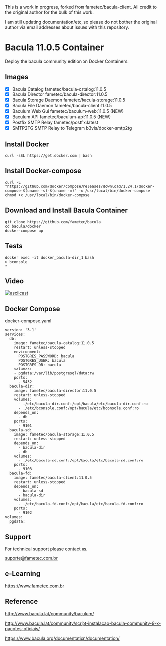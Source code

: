 This is a work in progress, forked from fametec/bacula-client.
All credit to the original author for the bulk of this work.

I am still updating documentation/etc, so please do not bother the original author via email addresses about issues with this repository.

# Bacula 11.0.5 Container

Deploy the bacula community edition on Docker Containers. 

## Images

- [x] Bacula Catalog                    fametec/bacula-catalog:11.0.5
- [x] Bacula Director                   fametec/bacula-director:11.0.5
- [x] Bacula Storage Daemon             fametec/bacula-storage:11.0.5
- [x] Bacula File Daemon                fametec/bacula-client:11.0.5
- [x] Baculum Web Gui                   fametec/baculum-web:11.0.5 (NEW)
- [x] Baculum API                       fametec/baculum-api:11.0.5 (NEW)
- [x] Postfix SMTP Relay                fametec/postfix:latest
- [x] SMTP2TG SMTP Relay to Telegram    b3vis/docker-smtp2tg

## Install Docker 

    curl -sSL https://get.docker.com | bash
    
## Install Docker-compose

    curl -L "https://github.com/docker/compose/releases/download/1.24.1/docker-compose-$(uname -s)-$(uname -m)" -o /usr/local/bin/docker-compose
    chmod +x /usr/local/bin/docker-compose

## Download and Install Bacula Container

    git clone https://github.com/fametec/bacula
    cd bacula/docker
    docker-compose up

## Tests

    docker exec -it docker_bacula-dir_1 bash
    > bconsole
    * 
    
    
## Video

[![asciicast](https://asciinema.org/a/279317.svg)](https://asciinema.org/a/279317)


## Docker Compose

docker-compose.yaml


    version: '3.1'
    services:
      db:
        image: fametec/bacula-catalog:11.0.5
        restart: unless-stopped
        environment:
          POSTGRES_PASSWORD: bacula
          POSTGRES_USER: bacula
          POSTGRES_DB: bacula
        volumes:
        - pgdata:/var/lib/postgresql/data:rw
        ports:
          - 5432
      bacula-dir:
        image: fametec/bacula-director:11.0.5
        restart: unless-stopped
        volumes:
          - ./etc/bacula-dir.conf:/opt/bacula/etc/bacula-dir.conf:ro
          - ./etc/bconsole.conf:/opt/bacula/etc/bconsole.conf:ro
        depends_on:
          - db
        ports:
          - 9101
      bacula-sd:
        image: fametec/bacula-storage:11.0.5
        restart: unless-stopped
        depends_on:
          - bacula-dir
          - db
        volumes:
          - ./etc/bacula-sd.conf:/opt/bacula/etc/bacula-sd.conf:ro
        ports:
          - 9103
      bacula-fd:
        image: fametec/bacula-client:11.0.5
        restart: unless-stopped
        depends_on:
          - bacula-sd
          - bacula-dir
        volumes:
          - ./etc/bacula-fd.conf:/opt/bacula/etc/bacula-fd.conf:ro
        ports:
          - 9102
    volumes:
      pgdata:

## Support

For technical support please contact us. 

suporte@fametec.com.br

## e-Learning 

https://www.fametec.com.br


## Reference

http://www.bacula.lat/community/baculum/ 

http://www.bacula.lat/community/script-instalacao-bacula-community-9-x-pacotes-oficiais/

https://www.bacula.org/documentation/documentation/
